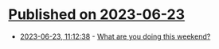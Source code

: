 # [Published on 2023-06-23](index.md)

* [2023-06-23, 11:12:38](https://lobste.rs/s/6mpqfp/what_are_you_doing_this_weekend) - [What are you doing this weekend?](https://lobste.rs/s/6mpqfp/what_are_you_doing_this_weekend)
